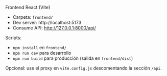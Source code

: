 Frontend React (Vite)

- Carpeta: `frontend/`
- Dev server: http://localhost:5173
- Consume API: http://127.0.0.1:8000/api/

Scripts:
- `npm install` en `frontend/`
- `npm run dev` para desarrollo
- `npm run build` para producción (salida en `frontend/dist`)

Opcional: use el proxy en `vite.config.js` descomentando la sección `/api`.
